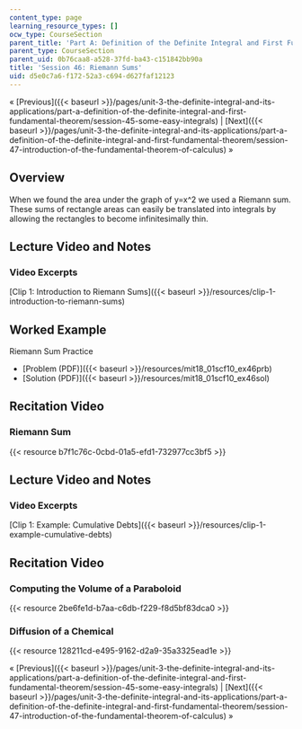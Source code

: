 ```yaml
---
content_type: page
learning_resource_types: []
ocw_type: CourseSection
parent_title: 'Part A: Definition of the Definite Integral and First Fundamental Theorem'
parent_type: CourseSection
parent_uid: 0b76caa8-a528-37fd-ba43-c151842bb90a
title: 'Session 46: Riemann Sums'
uid: d5e0c7a6-f172-52a3-c694-d627faf12123
---
```


« [Previous]({{< baseurl >}}/pages/unit-3-the-definite-integral-and-its-applications/part-a-definition-of-the-definite-integral-and-first-fundamental-theorem/session-45-some-easy-integrals) | [Next]({{< baseurl >}}/pages/unit-3-the-definite-integral-and-its-applications/part-a-definition-of-the-definite-integral-and-first-fundamental-theorem/session-47-introduction-of-the-fundamental-theorem-of-calculus) »

Overview
--------

When we found the area under the graph of y=x^2 we used a Riemann sum. These sums of rectangle areas can easily be translated into integrals by allowing the rectangles to become infinitesimally thin.

Lecture Video and Notes
-----------------------

### Video Excerpts

[Clip 1: Introduction to Riemann Sums]({{< baseurl >}}/resources/clip-1-introduction-to-riemann-sums)

Worked Example
--------------

Riemann Sum Practice

*   [Problem (PDF)]({{< baseurl >}}/resources/mit18_01scf10_ex46prb)
*   [Solution (PDF)]({{< baseurl >}}/resources/mit18_01scf10_ex46sol)

Recitation Video
----------------

### Riemann Sum

{{< resource b7f1c76c-0cbd-01a5-efd1-732977cc3bf5 >}}

Lecture Video and Notes
-----------------------

### Video Excerpts

[Clip 1: Example: Cumulative Debts]({{< baseurl >}}/resources/clip-1-example-cumulative-debts)

Recitation Video
----------------

### Computing the Volume of a Paraboloid

{{< resource 2be6fe1d-b7aa-c6db-f229-f8d5bf83dca0 >}}

### Diffusion of a Chemical

{{< resource 128211cd-e495-9162-d2a9-35a3325ead1e >}}

« [Previous]({{< baseurl >}}/pages/unit-3-the-definite-integral-and-its-applications/part-a-definition-of-the-definite-integral-and-first-fundamental-theorem/session-45-some-easy-integrals) | [Next]({{< baseurl >}}/pages/unit-3-the-definite-integral-and-its-applications/part-a-definition-of-the-definite-integral-and-first-fundamental-theorem/session-47-introduction-of-the-fundamental-theorem-of-calculus) »